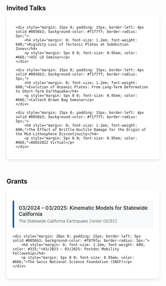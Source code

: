 <h1 id="invited-talks"></h1>

<h2 style="margin: 60px 0px 10px;">Invited Talks</h2>

<div style="max-width: 800px; margin: 0 auto; background: #fff; padding: 20px 30px; box-shadow: 0 4px 10px rgba(0, 0, 0, 0.1); border-radius: 8px;">

    <div style="margin: 15px 0; padding: 15px; border-left: 4px solid #0056b3; background-color: #f1f7ff; border-radius: 5px;">
        <h4 style="margin: 0; font-size: 1.2em; font-weight: 600;">Rigidity Loss of Tectonic Plates at Subduction Zones</h4>
        <p style="margin: 5px 0 0; font-size: 0.95em; color: #666;">USC LD Seminar</p>
    </div>

    <div style="margin: 15px 0; padding: 15px; border-left: 4px solid #0056b3; background-color: #f1f7ff; border-radius: 5px;">
        <h4 style="margin: 0; font-size: 1.2em; font-weight: 600;">Evolution of Oceanic Plates: From Long-Term Deformation to Short-Term Earthquake</h4>
        <p style="margin: 5px 0 0; font-size: 0.95em; color: #666;">Caltech Brown Bag Seminar</p>
    </div>

    <div style="margin: 15px 0; padding: 15px; border-left: 4px solid #0056b3; background-color: #f1f7ff; border-radius: 5px;">
        <h4 style="margin: 0; font-size: 1.2em; font-weight: 600;">The Effect of Brittle-Ductile Damage for the Origin of the Mid-Lithosphere Discontinuity</h4>
        <p style="margin: 5px 0 0; font-size: 0.95em; color: #666;">AOGS2022 Virtual</p>
    </div>

</div>

<h1 id="grants"></h1>

<h2 style="margin: 60px 0px 10px;">Grants</h2>

<div style="max-width: 800px; margin: 0 auto; padding: 20px; background: #ffffff; box-shadow: 0 4px 10px rgba(0, 0, 0, 0.1); border-radius: 8px;">
    <div style="margin: 20px 0; padding: 15px; border-left: 5px solid #0056b3; background-color: #f8f9fa; border-radius: 5px;">
        <h4 style="margin: 0; font-size: 1.2em; font-weight: 600; color: #333;">03/2024 – 03/2025: Kinematic Models for Statewide California</h4>
        <p style="margin: 5px 0 0; font-size: 0.95em; color: #666;">The Statewide California Earthquake Center (SCEC)</p>
    </div>

    <div style="margin: 20px 0; padding: 15px; border-left: 5px solid #0056b3; background-color: #f8f9fa; border-radius: 5px;">
        <h4 style="margin: 0; font-size: 1.2em; font-weight: 600; color: #333;">03/2023 – 03/2025: Postdoc Mobility Fellowship</h4>
        <p style="margin: 5px 0 0; font-size: 0.95em; color: #666;">The Swiss National Science Foundation (SNSF)</p>
    </div>
</div>